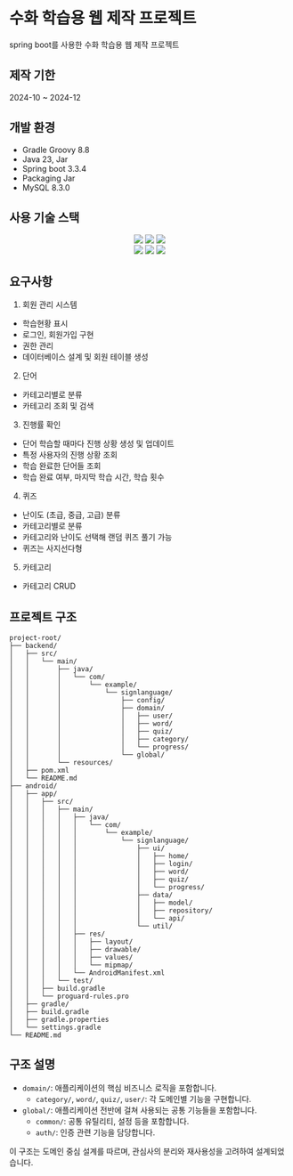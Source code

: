 # 수화 학습용 웹 제작 프로젝트

spring boot를 사용한 수화 학습용 웹 제작 프로젝트

## 제작 기한

2024-10 ~ 2024-12

## 개발 환경

- Gradle Groovy 8.8
- Java 23, Jar
- Spring boot 3.3.4
- Packaging Jar
- MySQL 8.3.0

## 사용 기술 스택

<div align=center>
  <img src="https://img.shields.io/badge/html5-E34F26?style=for-the-badge&logo=html5&logoColor=white"/>
  <img src="https://img.shields.io/badge/css-1572B6?style=for-the-badge&logo=css3&logoColor=white"/>
  <img src="https://img.shields.io/badge/javascript-F7DF1E?style=for-the-badge&logo=javascript&logoColor=black"/>
</div>
<div align=center>
  <img src="https://img.shields.io/badge/java-007396?style=for-the-badge&logo=java&logoColor=white"> 
  <img src="https://img.shields.io/badge/springboot-6DB33F?style=for-the-badge&logo=springboot&logoColor=white"/>
  <img src="https://img.shields.io/badge/mysql-4479A1?style=for-the-badge&logo=mysql&logoColor=white"/>
</div>

## 요구사항

1. 회원 관리 시스템

- 학습현황 표시
- 로그인, 회원가입 구현
- 권한 관리
- 데이터베이스 설계 및 회원 테이블 생성

2. 단어

- 카테고리별로 분류
- 카테고리 조회 및 검색

3. 진행률 확인

- 단어 학습할 때마다 진행 상황 생성 및 업데이트
- 특정 사용자의 진행 상황 조회
- 학습 완료한 단어들 조회
- 학습 완료 여부, 마지막 학습 시간, 학습 횟수

4. 퀴즈

- 난이도 (초급, 중급, 고급) 분류
- 카테고리별로 분류
- 카테고리와 난이도 선택해 랜덤 퀴즈 풀기 가능
- 퀴즈는 사지선다형

5. 카테고리

- 카테고리 CRUD

## 프로젝트 구조

```
project-root/
├── backend/
│   ├── src/
│   │   └── main/
│   │       ├── java/
│   │       │   └── com/
│   │       │       └── example/
│   │       │           └── signlanguage/
│   │       │               ├── config/
│   │       │               ├── domain/
│   │       │               │   ├── user/
│   │       │               │   ├── word/
│   │       │               │   ├── quiz/
│   │       │               │   ├── category/
│   │       │               │   └── progress/
│   │       │               └── global/
│   │       └── resources/
│   ├── pom.xml
│   └── README.md
├── android/
│   ├── app/
│   │   ├── src/
│   │   │   ├── main/
│   │   │   │   ├── java/
│   │   │   │   │   └── com/
│   │   │   │   │       └── example/
│   │   │   │   │           └── signlanguage/
│   │   │   │   │               ├── ui/
│   │   │   │   │               │   ├── home/
│   │   │   │   │               │   ├── login/
│   │   │   │   │               │   ├── word/
│   │   │   │   │               │   ├── quiz/
│   │   │   │   │               │   └── progress/
│   │   │   │   │               ├── data/
│   │   │   │   │               │   ├── model/
│   │   │   │   │               │   ├── repository/
│   │   │   │   │               │   └── api/
│   │   │   │   │               └── util/
│   │   │   │   ├── res/
│   │   │   │   │   ├── layout/
│   │   │   │   │   ├── drawable/
│   │   │   │   │   ├── values/
│   │   │   │   │   └── mipmap/
│   │   │   │   └── AndroidManifest.xml
│   │   │   └── test/
│   │   ├── build.gradle
│   │   └── proguard-rules.pro
│   ├── gradle/
│   ├── build.gradle
│   ├── gradle.properties
│   └── settings.gradle
└── README.md

```

## 구조 설명

- `domain/`: 애플리케이션의 핵심 비즈니스 로직을 포함합니다.
  - `category/`, `word/`, `quiz/`, `user/`: 각 도메인별 기능을 구현합니다.
- `global/`: 애플리케이션 전반에 걸쳐 사용되는 공통 기능들을 포함합니다.
  - `common/`: 공통 유틸리티, 설정 등을 포함합니다.
  - `auth/`: 인증 관련 기능을 담당합니다.

이 구조는 도메인 중심 설계를 따르며, 관심사의 분리와 재사용성을 고려하여 설계되었습니다.
